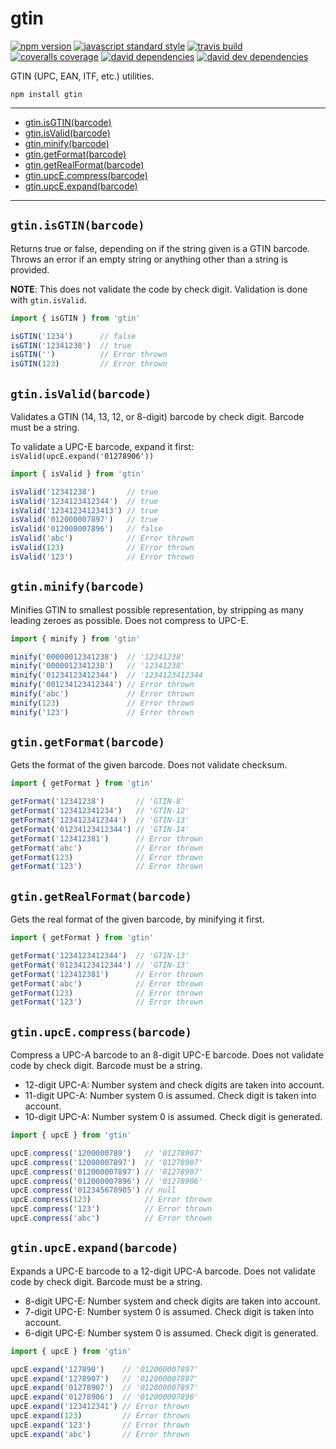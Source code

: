gtin
===

[![npm version](https://img.shields.io/npm/v/gtin.svg?style=flat-square)](https://npmjs.com/package/gtin)
[![javascript standard style](https://img.shields.io/badge/code%20style-standard-blue.svg?style=flat-square)](http://standardjs.com/)
[![travis build](https://img.shields.io/travis/xbpf/gtin/master.svg?style=flat-square)](https://travis-ci.org/xbpf/gtin)
[![coveralls coverage](https://img.shields.io/coveralls/xbpf/gtin.svg?style=flat-square)](https://coveralls.io/github/xbpf/gtin)
[![david dependencies](https://david-dm.org/xbpf/gtin.svg?style=flat-square)](https://david-dm.org/xbpf/gtin)
[![david dev dependencies](https://david-dm.org/xbpf/gtin/dev-status.svg?style=flat-square)](https://david-dm.org/xbpf/gtin)


GTIN (UPC, EAN, ITF, etc.) utilities.

`npm install gtin`

---

* [gtin.isGTIN(barcode)](#user-content-gtin-isGTIN)
* [gtin.isValid(barcode)](#user-content-gtin-isValid)
* [gtin.minify(barcode)](#user-content-gtin-minify)
* [gtin.getFormat(barcode)](#user-content-gtin-getFormat)
* [gtin.getRealFormat(barcode)](#user-content-gtin-getRealFormat)
* [gtin.upcE.compress(barcode)](#user-content-gtin-upcE-compress)
* [gtin.upcE.expand(barcode)](#user-content-gtin-upcE-expand)

---

<a id='gtin-isGTIN'></a>
`gtin.isGTIN(barcode)`
---

Returns true or false, depending on if the string given is a GTIN barcode.
Throws an error if an empty string or anything other than a string is provided.

**NOTE**: This does not validate the code by check digit. Validation is done
with `gtin.isValid`.

```js
import { isGTIN } from 'gtin'

isGTIN('1234')      // false
isGTIN('12341238')  // true
isGTIN('')          // Error thrown
isGTIN(123)         // Error thrown
```

<a id='gtin-isValid'></a>
`gtin.isValid(barcode)`
---

Validates a GTIN (14, 13, 12, or 8-digit) barcode by check digit. Barcode must
be a string.

To validate a UPC-E barcode, expand it first: `isValid(upcE.expand('01278906'))`

```js
import { isValid } from 'gtin'

isValid('12341238')       // true
isValid('1234123412344')  // true
isValid('12341234123413') // true
isValid('012000007897')   // true
isValid('012000007896')   // false
isValid('abc')            // Error thrown
isValid(123)              // Error thrown
isValid('123')            // Error thrown
```

<a id='gtin-minify'></a>
`gtin.minify(barcode)`
---

Minifies GTIN to smallest possible representation, by stripping as many leading
zeroes as possible. Does not compress to UPC-E.

```js
import { minify } from 'gtin'

minify('00000012341238')  // '12341238'
minify('0000012341238')   // '12341238'
minify('01234123412344')  // '1234123412344
minify('001234123412344') // Error thrown
minify('abc')             // Error thrown
minify(123)               // Error thrown
minify('123')             // Error thrown
```

<a id='gtin-getFormat'></a>
`gtin.getFormat(barcode)`
---

Gets the format of the given barcode. Does not validate checksum.

```js
import { getFormat } from 'gtin'

getFormat('12341238')       // 'GTIN-8'
getFormat('123412341234')   // 'GTIN-12'
getFormat('1234123412344')  // 'GTIN-13'
getFormat('01234123412344') // 'GTIN-14'
getFormat('123412381')      // Error thrown
getFormat('abc')            // Error thrown
getFormat(123)              // Error thrown
getFormat('123')            // Error thrown
```

<a id='gtin-getRealFormat'></a>
`gtin.getRealFormat(barcode)`
---

Gets the real format of the given barcode, by minifying it first.

```js
import { getFormat } from 'gtin'

getFormat('1234123412344')  // 'GTIN-13'
getFormat('01234123412344') // 'GTIN-13'
getFormat('123412381')      // Error thrown
getFormat('abc')            // Error thrown
getFormat(123)              // Error thrown
getFormat('123')            // Error thrown
```

<a id='gtin-upcE-compress'></a>
`gtin.upcE.compress(barcode)`
---

Compress a UPC-A barcode to an 8-digit UPC-E barcode. Does not validate
code by check digit. Barcode must be a string.

* 12-digit UPC-A: Number system and check digits are taken into account.
* 11-digit UPC-A: Number system 0 is assumed. Check digit is taken into account.
* 10-digit UPC-A: Number system 0 is assumed. Check digit is generated.

```js
import { upcE } from 'gtin'

upcE.compress('1200000789')   // '01278907'
upcE.compress('12000007897')  // '01278907'
upcE.compress('012000007897') // '01278907'
upcE.compress('012000007896') // '01278906'
upcE.compress('012345678905') // null
upcE.compress(123)            // Error thrown
upcE.compress('123')          // Error thrown
upcE.compress('abc')          // Error thrown
```

<a id='gtin-upcE-expand'></a>
`gtin.upcE.expand(barcode)`
---

Expands a UPC-E barcode to a 12-digit UPC-A barcode. Does not validate
code by check digit. Barcode must be a string.

* 8-digit UPC-E: Number system and check digits are taken into account.
* 7-digit UPC-E: Number system 0 is assumed. Check digit is taken into account.
* 6-digit UPC-E: Number system 0 is assumed. Check digit is generated.

```js
import { upcE } from 'gtin'

upcE.expand('127890')    // '012000007897'
upcE.expand('1278907')   // '012000007897'
upcE.expand('01278907')  // '012000007897'
upcE.expand('01278906')  // '012000007896'
upcE.expand('123412341') // Error thrown
upcE.expand(123)         // Error thrown
upcE.expand('123')       // Error thrown
upcE.expand('abc')       // Error thrown
```
